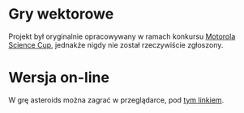 # Gry wektorowe

Projekt był oryginalnie opracowywany w ramach konkursu [Motorola
Science Cup](https://science-cup.pl/), jednakże nigdy nie został rzeczywiście zgłoszony.

# Wersja on-line

W grę asteroids można zagrać w przeglądarce, pod [tym linkiem](https://xertes0.github.io/msc-2024-gry_wektorowe/asteroids.html).
